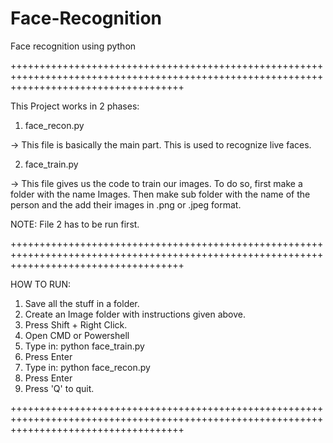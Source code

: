 # Face-Recognition
Face recognition using python

++++++++++++++++++++++++++++++++++++++++++++++++++++++++++++++++++++++++++++++++++++++++++++++++++++++++++++++++++++++++++++++++++++++++++

This Project works in 2 phases:

1. face_recon.py

-> This file is basically the main part. This is used to recognize live faces.

2. face_train.py

-> This file gives us the code to train our images. To do so, first make a folder with the name Images. Then make sub folder with the name
   of the person and the add their images in .png or .jpeg format. 
   
NOTE: File 2 has to be run first.

++++++++++++++++++++++++++++++++++++++++++++++++++++++++++++++++++++++++++++++++++++++++++++++++++++++++++++++++++++++++++++++++++++++++++

HOW TO RUN:

1. Save all the stuff in a folder.
2. Create an Image folder with instructions given above.
3. Press Shift + Right Click.
4. Open CMD or Powershell
5. Type in: python face_train.py
6. Press Enter
7. Type in: python face_recon.py
8. Press Enter
9. Press 'Q' to quit.

++++++++++++++++++++++++++++++++++++++++++++++++++++++++++++++++++++++++++++++++++++++++++++++++++++++++++++++++++++++++++++++++++++++++++
